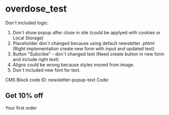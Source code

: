 # overdose_test
Don`t included logic:
1) Don`t show popup after close in site (could be applyed with cookies or Local Storage)
2) Placeholder don`t changed because using default newsletter .phtml (Right implementation create new form with input and updated text)
3) Button "Subcribe" - don`t changed text (Need create button in new form and include right text)
4) Aligns could be wrong because styles moved from image.
5) Don`t included new font for text.

CMS Block code
ID: newsletter-popup-text
Code: 
<div class="newsletter-popup-text-block">
<h2 class="discount-message-label">Get 10% off</h2>
<p class="discount-message-text">Your first order</p>
</div>
